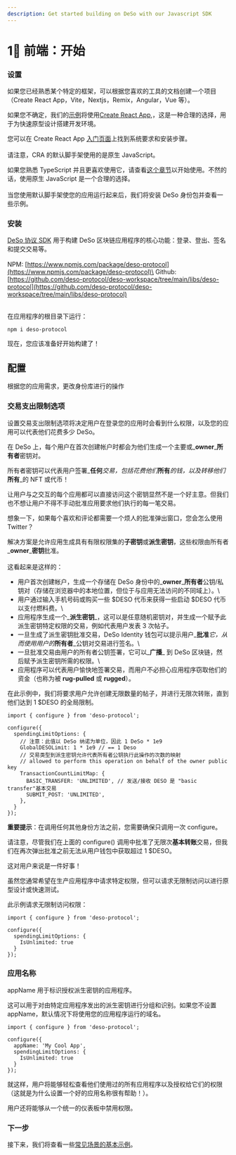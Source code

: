 ```yaml
---
description: Get started building on DeSo with our Javascript SDK
---
```


# 1⃣ 前端：开始

### 设置

如果您已经熟悉某个特定的框架，可以根据您喜欢的工具的文档创建一个项目（Create React App，Vite，Nextjs，Remix，Angular，Vue 等）。

如果您不确定，我们的[示例](https://github.com/deso-protocol/deso-examples-react)将使用[Create React App](https://create-react-app.dev/),，这是一种合理的选择，用于为快速原型设计搭建开发环境。

您可以在 Create React App  [入门页面](https://create-react-app.dev/docs/getting-started)上找到系统要求和安装步骤。\
\
请注意，CRA 的默认脚手架使用的是原生 JavaScript。

如果您熟悉 TypeScript 并且更喜欢使用它，请查看[这个章节](https://create-react-app.dev/docs/getting-started#creating-a-typescript-app)以开始使用。不然的话，使用原生 JavaScript 是一个合理的选择。\
\
当您使用默认脚手架使您的应用运行起来后，我们将安装 DeSo 身份包并查看一些示例。

### 安装

[DeSo 协议 SDK](https://www.npmjs.com/package/deso-protocol) 用于构建 DeSo 区块链应用程序的核心功能：登录、登出、签名和提交交易等。\
\
NPM: [https://www.npmjs.com/package/deso-protocol](https://www.npmjs.com/package/deso-protocol)\
Github: [https://github.com/deso-protocol/deso-workspace/tree/main/libs/deso-protocol](https://github.com/deso-protocol/deso-workspace/tree/main/libs/deso-protocol)

\
在应用程序的根目录下运行：

```
npm i deso-protocol
```

现在，您应该准备好开始构建了！

## 配置

根据您的应用需求，更改身份库进行的操作

### 交易支出限制选项

设置交易支出限制选项将决定用户在登录您的应用时会看到什么权限，以及您的应用可以代表他们花费多少 DeSo。

在 DeSo 上，每个用户在首次创建帐户时都会为他们生成一个主要或_**owner**_**所有者**密钥对。

所有者密钥可以代表用户签署_**任何**_交易，包括花费他们_**所有**_的钱，以及转移他们_**所有**_的 NFT 或代币！

让用户与之交互的每个应用都可以直接访问这个密钥显然不是一个好主意。但我们也不想让用户不得不手动批准应用要求他们执行的每一笔交易。

想象一下，如果每个喜欢和评论都需要一个烦人的批准弹出窗口，您会怎么使用 Twitter？&#x20;

解决方案是允许应用生成具有有限权限集的**子密钥**或**派生密钥**，这些权限由所有者_**owner**_**密钥**批准。\
\
这看起来是这样的：

* 用户首次创建帐户，生成一个存储在 DeSo 身份中的_**owner**_**所有者**公钥/私钥对（存储在浏览器中的本地位置，但位于与应用无法访问的不同域上）。\\
* 用户通过输入手机号码或购买一些 $DESO 代币来获得一些启动 $DESO 代币以支付燃料费。\\
* 应用程序生成一个_**派生密钥**_，这可以是任意随机密钥对，并生成一个赋予此派生密钥特定权限的交易，例如代表用户发表 3 次帖子。
* 一旦生成了派生密钥批准交易，DeSo Identity 钱包可以提示用户_**批准**_它，从而使用用户的_**所有者**_公钥对交易进行签名。\\
* 一旦批准交易由用户的所有者公钥签署，它可以_**广播**_ 到 DeSo 区块链，然后赋予派生密钥所需的权限。\\
* 应用程序可以代表用户愉快地签署交易，而用户不必担心应用程序窃取他们的资金（也称为被 **rug-pulled** 或 **rugged**）。

在此示例中，我们将要求用户允许创建无限数量的帖子，并进行无限次转账，直到他们达到 1 $DESO 的全局限制。

```
import { configure } from 'deso-protocol';

configure({
  spendingLimitOptions: {
    // 注意：此值以 DeSo 纳诺为单位，因此 1 DeSo * 1e9
    GlobalDESOLimit: 1 * 1e9 // == 1 Deso
    // 交易类型到派生密钥允许代表所有者公钥执行此操作的次数的映射
    // allowed to perform this operation on behalf of the owner public key
    TransactionCountLimitMap: {
      BASIC_TRANSFER: 'UNLIMITED', // 发送/接收 DESO 是 "basic transfer"基本交易
      SUBMIT_POST: 'UNLIMITED',
    },
  }
});
```

**重要提示**：在调用任何其他身份方法之前，您需要确保只调用一次 configure。

请注意，尽管我们在上面的 configure() 调用中批准了无限次**基本转账**交易，但我们在再次弹出批准之前无法从用户钱包中获取超过 1 $DESO。

这对用户来说是一件好事！

虽然您通常希望在生产应用程序中请求特定权限，但可以请求无限制访问以进行原型设计或快速测试。

此示例请求无限制访问权限：

```
import { configure } from 'deso-protocol';

configure({
  spendingLimitOptions: {
    IsUnlimited: true
  }
});
```

### 应用名称

appName 用于标识授权派生密钥的应用程序。

这可以用于对由特定应用程序发出的派生密钥进行分组和识别。如果您不设置 appName，默认情况下将使用您的应用程序运行的域名。

```
import { configure } from 'deso-protocol';

configure({
  appName: 'My Cool App',
  spendingLimitOptions: {
    IsUnlimited: true
  }
});
```

就这样，用户将能够轻松查看他们使用过的所有应用程序以及授权给它们的权限（这就是为什么设置一个好的应用名称很有帮助！）。

用户还将能够从一个统一的仪表板中禁用权限。

### 下一步

接下来，我们将查看一些[常见场景的基本示例](https://github.com/deso-protocol/deso-examples-react)。
